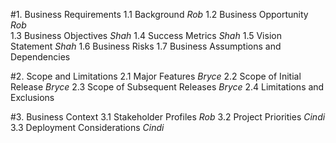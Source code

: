 #1. Business Requirements
    1.1 Background
        *Rob*
    1.2 Business Opportunity
        *Rob*    
    1.3 Business Objectives
        *Shah*
    1.4 Success Metrics
        *Shah*
    1.5 Vision Statement
        *Shah*
    1.6 Business Risks
    1.7 Business Assumptions and Dependencies  

#2. Scope and Limitations
    2.1 Major Features
        *Bryce*
    2.2 Scope of Initial Release
        *Bryce*
    2.3 Scope of Subsequent Releases
        *Bryce*
    2.4 Limitations and Exclusions

#3. Business Context
    3.1 Stakeholder Profiles
        *Rob*
    3.2 Project Priorities
        *Cindi*
    3.3 Deployment Considerations
        *Cindi*
